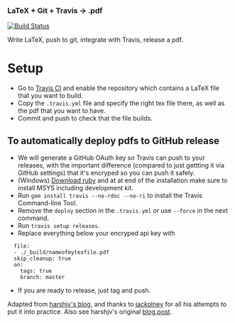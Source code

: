 ### LaTeX + Git + Travis -> .pdf

[![Build Status](https://api.travis-ci.org/PHPirates/travis-ci-latex-pdf.svg)](https://travis-ci.org/PHPirates/travis-ci-latex-pdf)

Write LaTeX, push to git, integrate with Travis, release a pdf.

# Setup

* Go to [Travis CI](https://travis-ci.org) and enable the repository which contains a LaTeX file that you want to build.
* Copy the `.travis.yml` file and specify the right tex file there, as well as the pdf that you want to have.
* Commit and push to check that the file builds.

## To automatically deploy pdfs to GitHub release
* We will generate a GitHub OAuth key so Travis can push to your releases, with the important difference (compared to just gettting it via GitHub settings) that it's encryped so you can push it safely.
* (Windows) [Download ruby](https://rubyinstaller.org/downloads/) and at at end of the installation make sure to install MSYS including development kit.
* Run `gem install travis --no-rdoc --no-ri` to install the Travis Command-line Tool.
* Remove the `deploy` section in the `.travis.yml` or use `--force` in the next command.
* Run `travis setup releases`.
* Replace everything below your encryped api key with
```
  file:
  - ./_build/nameofmytexfile.pdf
  skip_cleanup: true
  on:
    tags: true
    branch: master
```
* If you are ready to release, just tag and push.

Adapted from [harshjv's blog](https://harshjv.github.io/blog/setup-latex-pdf-build-using-travis-ci/), and thanks to [jackolney](https://github.com/jackolney/travis-ci-latex-pdf) for all his attempts to put it into practice.
Also see harshjv's original [blog post](https://harshjv.github.io/blog/document-building-versioning-with-tex-document-git-continuous-integration-dropbox/).